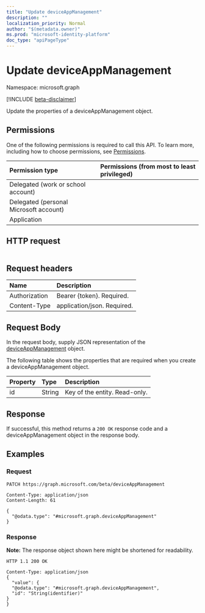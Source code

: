 ```yaml
---
title: "Update deviceAppManagement"
description: ""
localization_priority: Normal
author: "$(metadata.owner)"
ms.prod: "microsoft-identity-platform"
doc_type: "apiPageType"
---
```


# Update deviceAppManagement

Namespace: microsoft.graph

[!INCLUDE [beta-disclaimer](../../includes/beta-disclaimer.md)]

Update the properties of a deviceAppManagement object.

## Permissions

One of the following permissions is required to call this API. To learn more, including how to choose permissions, see [Permissions](/graph/permissions-reference).

| Permission type                        | Permissions (from most to least privileged) |
| :------------------------------------- | :------------------------------------------ |
| Delegated (work or school account)     |                                             |
| Delegated (personal Microsoft account) |                                             |
| Application                            |                                             |

## HTTP request

<!-- {
  "blockType": "ignored"
}
-->

```http

```

## Request headers

| Name          | Description                 |
| :------------ | :-------------------------- |
| Authorization | Bearer {token}. Required.   |
| Content-Type  | application/json. Required. |

## Request Body

In the request body, supply JSON representation of the [deviceAppManagement](../resources/intune-deviceappmanagement.md) object.

<!-- Actions and Functions -->

<!-- CRUD Methods -->

The following table shows the properties that are required when you create a deviceAppManagement object.

| Property | Type   | Description                   |
| :------- | :----- | :---------------------------- |
| id       | String | Key of the entity. Read-only. |

## Response

If successful, this method returns a `200 OK` response code and a deviceAppManagement object in the response body.

## Examples

### Request

<!-- {
  "blockType": "request",
  "name": "update_deviceappmanagement"
}
-->

```http
PATCH https://graph.microsoft.com/beta/deviceAppManagement

Content-Type: application/json
Content-Length: 61

{
  "@odata.type": "#microsoft.graph.deviceAppManagement"
}

```

### Response

**Note:** The response object shown here might be shortened for readability.

<!-- {
  "blockType": "response",
  "truncated": true,
  "@odata.type": "microsoft.management.services.api.deviceAppManagement"
}
-->

```http
HTTP 1.1 200 OK

Content-Type: application/json
{
  "value": {
  "@odata.type": "#microsoft.graph.deviceAppManagement",
  "id": "String(identifier)"
}
}

```
